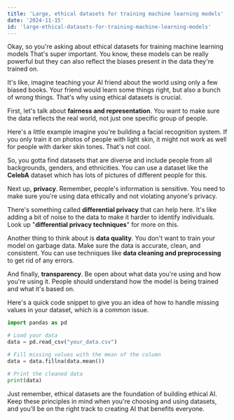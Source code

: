 ```yaml
---
title: 'Large, ethical datasets for training machine learning models'
date: '2024-11-15'
id: 'large-ethical-datasets-for-training-machine-learning-models'
---
```


Okay, so you're asking about ethical datasets for training machine learning models That's super important. You know, these models can be really powerful but they can also reflect the biases present in the data they're trained on.  

It's like, imagine teaching your AI friend about the world using only a few biased books. Your friend would learn some things right, but also a bunch of wrong things. That's why using ethical datasets is crucial.

First, let's talk about **fairness and representation**.  You want to make sure the data reflects the real world, not just one specific group of people.  

Here's a little example  imagine you're building a facial recognition system.  If you only train it on photos of people with light skin, it might not work as well for people with darker skin tones.  That's not cool. 

So, you gotta find datasets that are diverse and include people from all backgrounds, genders, and ethnicities.  You can use a dataset like the **CelebA** dataset which has lots of pictures of different people for this.

Next up, **privacy**.  Remember, people's information is sensitive. You need to make sure you're using data ethically and not violating anyone's privacy.  

There's something called **differential privacy** that can help here. It's like adding a bit of noise to the data to make it harder to identify individuals.  Look up "**differential privacy techniques**" for more on this. 

Another thing to think about is **data quality**.  You don't want to train your model on garbage data.  Make sure the data is accurate, clean, and consistent. You can use techniques like **data cleaning and preprocessing** to get rid of any errors. 

And finally, **transparency**.  Be open about what data you're using and how you're using it.  People should understand how the model is being trained and what it's based on.

Here's a quick code snippet to give you an idea of how to handle missing values in your dataset, which is a common issue. 

```python
import pandas as pd

# Load your data
data = pd.read_csv("your_data.csv")

# Fill missing values with the mean of the column
data = data.fillna(data.mean())

# Print the cleaned data
print(data)
```

Just remember, ethical datasets are the foundation of building ethical AI. Keep these principles in mind when you're choosing and using datasets, and you'll be on the right track to creating AI that benefits everyone.
